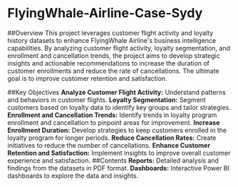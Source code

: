 # FlyingWhale-Airline-Case-Sydy

##Overview
This project leverages customer flight activity and loyalty history datasets to enhance FlyingWhale Airline's business intelligence capabilities. By analyzing customer flight activity, loyalty segmentation, and enrollment and cancellation trends, the project aims to develop strategic insights and actionable recommendations to increase the duration of customer enrollments and reduce the rate of cancellations. The ultimate goal is to improve customer retention and satisfaction.

##Key Objectives
**Analyze Customer Flight Activity:** Understand patterns and behaviors in customer flights.
**Loyalty Segmentation:** Segment customers based on loyalty data to identify key groups and tailor strategies.
**Enrollment and Cancellation Trends:** Identify trends in loyalty program enrollment and cancellation to pinpoint areas for improvement.
**Increase Enrollment Duration:** Develop strategies to keep customers enrolled in the loyalty program for longer periods.
**Reduce Cancellation Rates:** Create initiatives to reduce the number of cancellations.
**Enhance Customer Retention and Satisfaction:** Implement insights to improve overall customer experience and satisfaction.
##Contents
**Reports:** Detailed analysis and findings from the datasets in PDF format.
**Dashboards:** Interactive Power BI dashboards to explore the data and insights.
